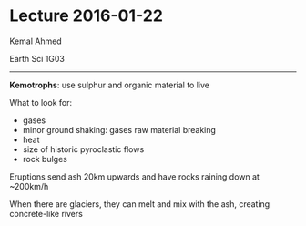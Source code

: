 Lecture 2016-01-22
==================

Kemal Ahmed

Earth Sci 1G03

-----------------------------------------------------

**Kemotrophs**: use sulphur and organic material to live

What to look for:

* gases
* minor ground shaking: gases raw material breaking
* heat
* size of historic pyroclastic flows
* rock bulges

Eruptions send ash 20km upwards and have rocks raining down at ~200km/h

When there are glaciers, they can melt and mix with the ash, creating concrete-like rivers